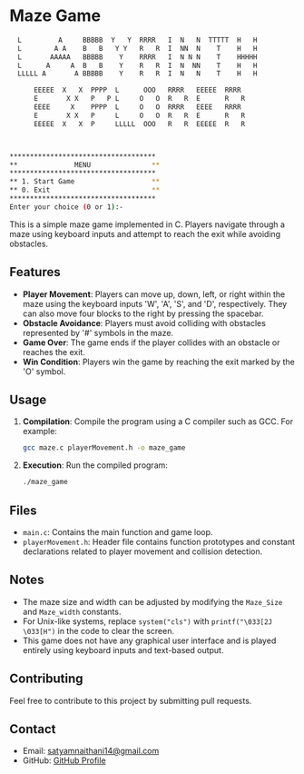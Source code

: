 # Maze Game
```bash
  L         A     BBBBB  Y   Y  RRRR   I  N   N  TTTTT  H   H 
  L        A A    B   B   Y Y   R   R  I  NN  N    T    H   H 
  L       AAAAA   BBBBB    Y    RRRR   I  N N N    T    HHHHH
  L      A     A  B   B    Y    R   R  I  N  NN    T    H   H
  LLLLL A       A BBBBB    Y    R   R  I  N   N    T    H   H

      EEEEE  X   X  PPPP  L      OOO   RRRR   EEEEE  RRRR
      E       X X   P   P L     O   O  R   R  E      R   R
      EEEE     X    PPPP  L     O   O  RRRR   EEEE   RRRR
      E       X X   P     L     O   O  R   R  E      R   R
      EEEEE  X   X  P     LLLLL  OOO   R   R  EEEEE  R   R



************************************
**              MENU               **
************************************
** 1. Start Game                   **
** 0. Exit                         **
************************************
Enter your choice (0 or 1):-
```
This is a simple maze game implemented in C. Players navigate through a maze using keyboard inputs and attempt to reach the exit while avoiding obstacles.

## Features

- **Player Movement**: Players can move up, down, left, or right within the maze using the keyboard inputs 'W', 'A', 'S', and 'D', respectively. They can also move four blocks to the right by pressing the spacebar.
- **Obstacle Avoidance**: Players must avoid colliding with obstacles represented by '#' symbols in the maze.
- **Game Over**: The game ends if the player collides with an obstacle or reaches the exit.
- **Win Condition**: Players win the game by reaching the exit marked by the 'O' symbol.

## Usage

1. **Compilation**: Compile the program using a C compiler such as GCC. For example:
    ```bash
    gcc maze.c playerMovement.h -o maze_game
    ```
2. **Execution**: Run the compiled program:
    ```bash
    ./maze_game
    ```

## Files

- `main.c`: Contains the main function and game loop.
- `playerMovement.h`: Header file  contains function prototypes and constant declarations related to player movement and collision detection.

## Notes

- The maze size and width can be adjusted by modifying the `Maze_Size` and `Maze_width` constants.
- For Unix-like systems, replace `system("cls")` with `printf("\033[2J \033[H")` in the code to clear the screen.
- This game does not have any graphical user interface and is played entirely using keyboard inputs and text-based output.

## Contributing
Feel free to contribute to this project by submitting pull requests.

## Contact
- Email: satyamnaithani14@gmail.com
- GitHub: [GitHub Profile](https://github.com/ReaalSATYAM)

